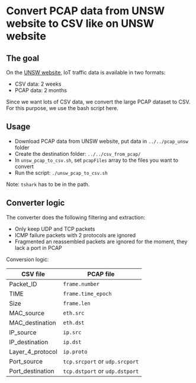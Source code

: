 # Convert PCAP data from UNSW website to CSV like on UNSW website

## The goal

On the [UNSW website](https://iotanalytics.unsw.edu.au/iottraces.html), IoT traffic
data is available in two formats:
* CSV data: 2 weeks
* PCAP data: 2 months

Since we want lots of CSV data, we convert the large PCAP dataset to CSV. For
this purpose, we use the bash script here.

## Usage

* Download PCAP data from UNSW website, put data in `../../pcap_unsw` folder
* Create the destination folder: `../../csv_from_pcap/`
* In `unsw_pcap_to_csv.sh`, set `pcapFiles` array to the files you want to convert
* Run the script: `./unsw_pcap_to_csv.sh`

Note: `tshark` has to be in the path.

## Converter logic

The converter does the following filtering and extraction:
* Only keep UDP and TCP packets
* ICMP failure packets with 2 protocols are ignored
* Fragmented an reassembled packets are ignored for the moment, they lack a port in PCAP

Conversion logic:

| CSV file | PCAP file |
|----------|-------------|
| Packet_ID | `frame.number` |
| TIME | `frame.time_epoch` |
| Size | `frame.len` |
| MAC_source | `eth.src` |
| MAC_destination | `eth.dst` |
| IP_source | `ip.src` |
| IP_destination | `ip.dst` |
| Layer_4_protocol | `ip.proto` |
| Port_source | `tcp.srcport` or `udp.srcport` |
| Port_destination | `tcp.dstport` or `udp.dstport` |

